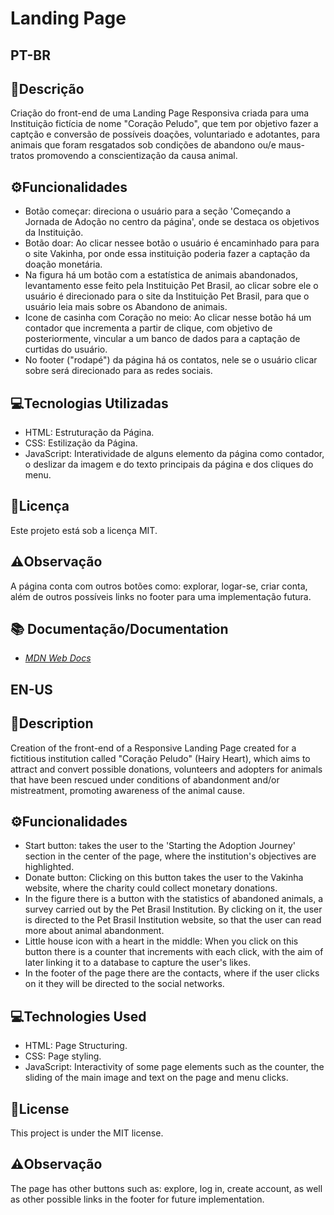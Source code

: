 
# Landing Page

## PT-BR

## 📝Descrição
Criação do front-end de uma Landing Page Responsiva criada para uma Instituição fictícia de nome "Coração Peludo", que tem por objetivo fazer a captção e conversão de possíveis doações, voluntariado e adotantes, para animais que foram resgatados sob condições de abandono ou/e maus-tratos promovendo a conscientização da causa animal.

## ⚙️Funcionalidades
- Botão começar: direciona o usuário para a seção 'Começando a Jornada de Adoção no centro da página', onde se destaca os objetivos da Instituição.
- Botão doar: Ao clicar nessee botão o usuário é encaminhado para para o site Vakinha, por onde essa instituição poderia fazer a captação da doação monetária.
- Na figura há um botão com a estatística de animais abandonados, levantamento esse feito pela Instituição Pet Brasil, ao clicar sobre ele o usuário é direcionado para o site da Instituição Pet Brasil, para que o usuário leia mais sobre os Abandono de animais.
- Icone de casinha com Coração no meio: Ao clicar nesse botão há um contador que incrementa a partir de clique, com objetivo de posteriormente, vincular a um banco de dados para a captação de curtidas do usuário.
- No footer ("rodapé") da página há os contatos, nele se o usuário clicar sobre será direcionado para as redes sociais.

## 💻Tecnologias Utilizadas
- HTML: Estruturação da Página.
- CSS: Estilização da Página.
- JavaScript: Interatividade de alguns elemento da página como contador, o deslizar da imagem e do texto principais da página e dos cliques do menu.

## 📜Licença
Este projeto está sob a licença MIT.

## ⚠️Observação
A página conta com outros botões como: explorar, logar-se, criar conta, além de outros possíveis links no footer para uma implementação futura. 

## 📚 Documentação/Documentation
- [*MDN Web Docs*](https://developer.mozilla.org/en-US/)

## EN-US
## 📝Description
Creation of the front-end of a Responsive Landing Page created for a fictitious institution called "Coração Peludo" (Hairy Heart), which aims to attract and convert possible donations, volunteers and adopters for animals that have been rescued under conditions of abandonment and/or mistreatment, promoting awareness of the animal cause.

## ⚙️Funcionalidades
- Start button: takes the user to the 'Starting the Adoption Journey' section in the center of the page, where the institution's objectives are highlighted.
- Donate button: Clicking on this button takes the user to the Vakinha website, where the charity could collect monetary donations.
- In the figure there is a button with the statistics of abandoned animals, a survey carried out by the Pet Brasil Institution. By clicking on it, the user is directed to the Pet Brasil Institution website, so that the user can read more about animal abandonment.
- Little house icon with a heart in the middle: When you click on this button there is a counter that increments with each click, with the aim of later linking it to a database to capture the user's likes.
- In the footer of the page there are the contacts, where if the user clicks on it they will be directed to the social networks.

## 💻Technologies Used
- HTML: Page Structuring.
- CSS: Page styling.
- JavaScript: Interactivity of some page elements such as the counter, the sliding of the main image and text on the page and menu clicks.

## 📜License
This project is under the MIT license.

## ⚠️Observação
The page has other buttons such as: explore, log in, create account, as well as other possible links in the footer for future implementation.